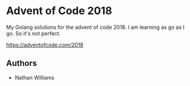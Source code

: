 # Advent of Code 2018

My Golang solutions for the advent of code 2018. I am learning as go as I go. So it's not perfect.

https://adventofcode.com/2018

## Authors

- Nathan Williams
